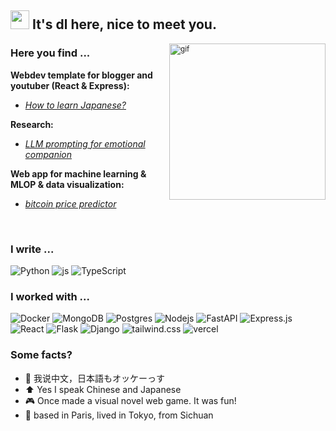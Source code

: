 <div>
  <h2>
    <img src="https://media.tenor.com/ch3Q8AWTLAsAAAAi/blob-bounce.gif" height="30" />
    It's dl here, nice to meet you.
  </h2>
  
  <sup><img alt="gif" src="https://media.giphy.com/media/13HgwGsXF0aiGY/giphy.gif" width="250" align="right"/></sup>
  
  ### Here you find ...
  
  **Webdev template for blogger and youtuber (React & Express):**
  - *[How to learn Japanese?](https://github.com/ZurichParis/blog-template-express-react)*
  
  **Research:**
  - *[LLM prompting for emotional companion](https://github.com/ZurichParis/penguinchat)*
  
  **Web app for machine learning & MLOP & data visualization:**
  - *[bitcoin price predictor](https://github.com/ZurichParis/cryplot-0714)*
  
  <br clear="all"/>
  
  <h3>I write ...</h3>
  <p>
    <img alt="Python" src="https://img.shields.io/badge/Python-3776AB?logo=python&logoColor=fff" />
    <img alt="js" src="https://img.shields.io/badge/JavaScript-F7DF1E?logo=javascript&logoColor=000" />
    <img alt="TypeScript" src="https://img.shields.io/badge/TypeScript-3178C6?logo=typescript&logoColor=fff" />
  </p>
  
  <h3>I worked with ...</h3>
  <p>
    <img alt="Docker" src="https://img.shields.io/badge/-Docker-46a2f1?style=flat-square&logo=docker&logoColor=white" />
    <img alt="MongoDB" src="https://img.shields.io/badge/-MongoDB-13aa52?style=flat-square&logo=mongodb&logoColor=white" />
    <img alt="Postgres" src="https://img.shields.io/badge/Postgres-%23316192.svg?logo=postgresql&logoColor=white" />
    <img alt="Nodejs" src="https://img.shields.io/badge/-Nodejs-43853d?style=flat-square&logo=Node.js&logoColor=white" />
    <img alt="FastAPI" src="https://img.shields.io/badge/FastAPI-009485.svg?style=flat-square&logo=fastapi&logoColor=white" />
    <img alt="Express.js" src="https://img.shields.io/badge/Express.js-%23404d59.svg?logo=express&logoColor=%2361DAFB" />
    <img alt="React" src="https://img.shields.io/badge/React-%2320232a.svg?style=flat-square&logo=react&logoColor=%2361DAFB" />
    <img alt="Flask" src="https://img.shields.io/badge/Flask-000?style=flat-square&logo=flask&logoColor=fff" />
    <img alt="Django" src="https://img.shields.io/badge/Django-%23092E20.svg?style=flat-square&logo=django&logoColor=white" />
    <img alt="tailwind.css" src="https://img.shields.io/badge/Tailwind%20CSS-%2338B2AC.svg?style=flat-square&logo=tailwind-css&logoColor=white" />
    <img alt="vercel" src="https://img.shields.io/badge/Vercel-%23000000.svg?style=flat-square&logo=vercel&logoColor=white" />
  </p>
  
  <h3>Some facts?</h3>
  <ul>
    <li>🐼 我说中文，日本語もオッケーっす</li>
    <li>⬆️ Yes I speak Chinese and Japanese</li>
    <li>🎮 Once made a visual novel web game. It was fun!</li>
    <li>🗼 based in Paris, lived in Tokyo, from Sichuan</li>
  </ul>
</div>

